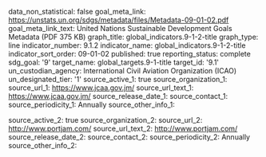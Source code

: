 data_non_statistical: false
goal_meta_link: https://unstats.un.org/sdgs/metadata/files/Metadata-09-01-02.pdf
goal_meta_link_text: United Nations Sustainable Development Goals Metadata (PDF 375
  KB)
graph_title: global_indicators.9-1-2-title
graph_type: line
indicator_number: 9.1.2
indicator_name: global_indicators.9-1-2-title
indicator_sort_order: 09-01-02
published: true
reporting_status: complete
sdg_goal: '9'
target_name: global_targets.9-1-title
target_id: '9.1'
un_custodian_agency: International Civil Aviation Organization (ICAO)
un_designated_tier: '1'
source_active_1: true
source_organization_1: 
source_url_1: https://www.jcaa.gov.jm/
source_url_text_1: https://www.jcaa.gov.jm/
source_release_date_1: 
source_contact_1: 
source_periodicity_1: Annually
source_other_info_1: 
    
source_active_2: true
source_organization_2: 
source_url_2:  http://www.portjam.com/
source_url_text_2:  http://www.portjam.com/
source_release_date_2: 
source_contact_2: 
source_periodicity_2: Annually
source_other_info_2:  
   
